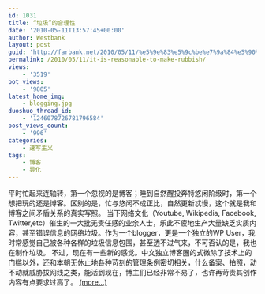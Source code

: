 ```yaml
---
id: 1031
title: “垃圾”的合理性
date: '2010-05-11T13:57:45+00:00'
author: Westbank
layout: post
guid: 'http://farbank.net/2010/05/11/%e5%9e%83%e5%9c%be%e7%9a%84%e5%90%88%e7%90%86%e6%80%a7/'
permalink: /2010/05/11/it-is-reasonable-to-make-rubbish/
views:
    - '3519'
bot_views:
    - '9805'
latest_home_img:
    - blogging.jpg
duoshuo_thread_id:
    - '1246078726781796584'
post_views_count:
    - '996'
categories:
    - 速写主义
tags:
    - 博客
    - 异化
---
```


平时忙起来连轴转，第一个忽视的是博客；睡到自然醒投奔特悠闲阶级时，第一个想把玩的还是博客。区别的是，忙与悠闲不成正比，自然更新忒慢，这个就是我和博客之间矛盾关系的真实写照。 当下网络文化（Youtube, Wikipedia, Facebook, Twitter,etc）催生的一大批无责任感的业余人士，乐此不疲地生产大量缺乏实质内容，甚至错误信息的网络垃圾。作为一个blogger，更是一个独立的WP User，我时常感觉自己被各种各样的垃圾信息包围，甚至透不过气来，不可否认的是，我也在制作垃圾。 不过，现在有一些新的感觉。中文独立博客圈的式微除了技术上的门槛以外，还和本朝无休止地各种苛刻的管理条例密切相关，什么备案、拍照，动不动就威胁拔网线之类，能活到现在，博主们已经非常不易了，也许再苛责其创作内容有点要求过高了。 [<span aria-label="Continue reading “垃圾”的合理性">(more…)</span>](http://farbank.net/2010/05/11/it-is-reasonable-to-make-rubbish/#more-1031)